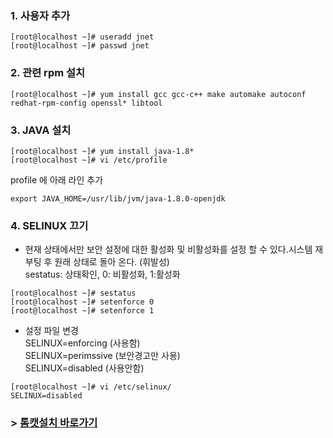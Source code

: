 ### 1. 사용자 추가
```console
[root@localhost ~]# useradd jnet
[root@localhost ~]# passwd jnet
```
### 2. 관련 rpm 설치
```console
[root@localhost ~]# yum install gcc gcc-c++ make automake autoconf redhat-rpm-config openssl* libtool
```
### 3. JAVA 설치
```console
[root@localhost ~]# yum install java-1.8*
[root@localhost ~]# vi /etc/profile

```
profile 에 아래 라인 추가
```console
export JAVA_HOME=/usr/lib/jvm/java-1.8.0-openjdk
```
### 4.  SELINUX 끄기
* 현재 상태에서만 보안 설정에 대한 활성화 및 비활성화를 설정 할 수 있다.시스템 재부팅 후 원래 상태로 돌아 온다. (휘발성)   
sestatus: 상태확인, 0: 비활성화, 1:활성화
```console
[root@localhost ~]# sestatus
[root@localhost ~]# setenforce 0
[root@localhost ~]# setenforce 1
```
* 설정 파일 변경   
SELINUX=enforcing (사용함)   
SELINUX=perimssive (보안경고만 사용)   
SELINUX=disabled (사용안함)
```console
[root@localhost ~]# vi /etc/selinux/
SELINUX=disabled
```


### > [톰캣설치 바로가기](https://github.com/Jaewon-An/Server/blob/main/01_tomcat_install.md)
